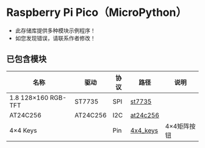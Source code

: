 # Raspberry Pi Pico（MicroPython）



* 此存储库提供多种模块示例程序！
* 如您发现错误，请联系作者修改！

## 已包含模块

| 名称                | 驱动     | 协议 | 路径                   | 说明        |
| ------------------- | -------- | ---- | ---------------------- | ----------- |
| 1.8 128×160 RGB-TFT | ST7735   | SPI  | [st7735](./st7735)     |             |
| AT24C256            | AT24C256 | I2C  | [at24c256](./at24c256) |             |
| 4×4 Keys            |          | Pin  | [4x4_keys](./4x4_keys) | 4×4矩阵按钮 |


